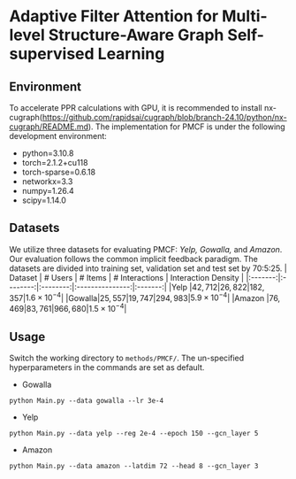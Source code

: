 # Adaptive Filter Attention for Multi-level Structure-Aware Graph Self-supervised Learning


## Environment
To accelerate PPR calculations with GPU, it is recommended to install nx-cugraph(https://github.com/rapidsai/cugraph/blob/branch-24.10/python/nx-cugraph/README.md). The implementation for PMCF is under the following development environment:
* python=3.10.8
* torch=2.1.2+cu118
* torch-sparse=0.6.18 
* networkx=3.3
* numpy=1.26.4
* scipy=1.14.0

## Datasets
We utilize three datasets for evaluating PMCF: <i>Yelp, Gowalla, </i>and <i>Amazon</i>. Our evaluation follows the common implicit feedback paradigm. The datasets are divided into training set, validation set and test set by 70:5:25.
| Dataset | \# Users | \# Items | \# Interactions | Interaction Density |
|:-------:|:--------:|:--------:|:---------------:|:-------:|
|Yelp   |$42,712$|$26,822$|$182,357$|$1.6\times 10^{-4}$|
|Gowalla|$25,557$|$19,747$|$294,983$|$5.9\times 10^{-4}$|
|Amazon |$76,469$|$83,761$|$966,680$|$1.5\times 10^{-4}$|

## Usage
Switch the working directory to `methods/PMCF/`. The un-specified hyperparameters in the commands are set as default.

* Gowalla
```
python Main.py --data gowalla --lr 3e-4
```
* Yelp
```
python Main.py --data yelp --reg 2e-4 --epoch 150 --gcn_layer 5
```
* Amazon
```
python Main.py --data amazon --latdim 72 --head 8 --gcn_layer 3
```